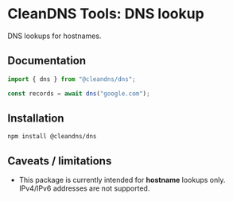 # CleanDNS Tools: DNS lookup

DNS lookups for hostnames.

## Documentation

```typescript
import { dns } from "@cleandns/dns";

const records = await dns("google.com");
```

## Installation

```
npm install @cleandns/dns
```

## Caveats / limitations

- This package is currently intended for **hostname** lookups only. IPv4/IPv6 addresses are not supported.

